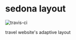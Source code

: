 # sedona layout

![travis-ci](https://api.travis-ci.org/imciflam/sedona-layout.svg?branch=master)

travel website's adaptive layout
